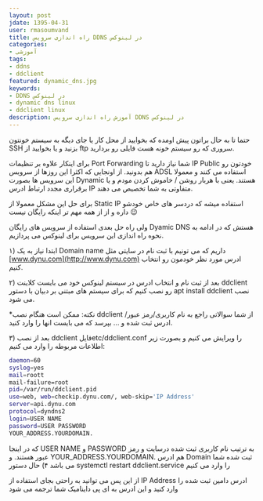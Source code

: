 ```yaml
---
layout: post  
jdate: 1395-04-31  
user: rmasoumvand  
title: راه اندازی سرویس DDNS در لینوکس  
categories:
- آموزشی
tags:
- ddns
- ddclient
featured: dynamic_dns.jpg  
keywords:
- DDNS در لینوکس
- dynamic dns linux
- ddclient linux
description: آموزش راه اندازی سرویس DDNS در لینوکس   
---
```


حتما تا به حال براتون پیش اومده که بخوایید از محل کار یا جای دیگه به سیستم خونتون SSH بزنید و یا بخوایید از ftp سروری که رو سیستم خونه هست فایلی رو بردارید.

برای اینکار علاوه بر تنظیمات Port Forwarding شما نیاز دارید تا IP Public خودتون رو هم بدونید. از اونجایی که اکثرا این روزها از سرویس ADSL استفاده می کنند و معمولا این سرویس ها بصورت Dynamic هستند. یعنی با هربار روشن / خاموش کردن مودم و یا برقراری مجدد ارتباط ادرس IP متفاوتی به شما تخصیص می دهند.

برای حل این مشکل معمولا از Static IP استفاده میشه که دردسر های خاص خودشو داره و از از همه مهم تر اینکه رایگان نیست 😉

ولی راه حل بعدی استفاده از سرویس های رایگان Dyamic DNS هستش که در ادامه به نحوه راه اندازی این سرویس برای لینوکس می پردازیم.

۱) ابتدا نیاز به یک Domain name داریم که می تونیم با ثبت نام در سایتی مثل [www.dynu.com](http://www.dynu.com) ادرس مورد نظر خودمون رو انتخاب کنیم.

۲) بعد از ثبت نام و انتخاب ادرس در سیستم لینوکس خود می بایست کلاینت ddclient رو نصب کنیم که برای سیستم های مبتنی بر دبیان با دستور apt install ddclient نصب می شود.

*نکته: ممکن است هنگام نصب ddclient از شما سوالاتی راجع به نام کاربری/رمز عبور/ ادرس ثبت شده و ... بپرسد که می بایست انها را وارد کنید.

۳) بعد از نصب ddclient فایلetc/ddclient.conf را ویرایش می کنیم و بصورت زیر اطلاعات مربوطه را وارد می کنیم:

```sh
daemon=60
syslog=yes
mail=roott
mail-failure=root
pid=/var/run/ddclient.pid
use=web, web=checkip.dynu.com/, web-skip='IP Address'
server=api.dynu.com
protocol=dyndns2
login=USER NAME
password=USER PASSWORD
YOUR_ADDRESS.YOURDOMAIN.
```
که در اینجا USER NAME و PASSWORD به ترتیب نام کاربری ثبت شده درسایت و رمز عبور هستند. و YOUR_ADDRESS.YOURDOMAIN. هم ادرس Domain ثبت شده شما می باشد
۴) حال دستور systemctl restart ddclient.service را وارد می کنیم

از این پس می توانید به راحتی بجای استفاده از IP Address ادرس دامین ثبت شده را وارد کنید و این ادرس به ای پی داینامیک شما ترجمه می شود

